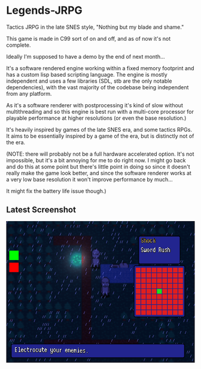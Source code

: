 # Legends-JRPG
Tactics JRPG in the late SNES style, "Nothing but my blade and shame."

This game is made in C99 sort of on and off, and as of now it's not complete.

Ideally I'm supposed to have a demo by the end of next month...

It's a software rendered engine working within a fixed memory footprint and has
a custom lisp based scripting language. The engine is mostly independent and uses
a few libraries (SDL, stb are the only notable dependencies), with the vast majority
of the codebase being independent from any platform.

As it's a software renderer with postprocessing it's kind of slow without multithreading
and so this engine is best run with a multi-core processor for playable performance at
higher resolutions (or even the base resolution.)

It's heavily inspired by games of the late SNES era, and some tactics RPGs. It aims to
be essentially inspired by a game of the era, but is distinctly not of the era.

(NOTE: there will probably not be a full hardware accelerated option. It's not impossible, but it's a bit annoying
for me to do right now. I might go back and do this at some point but there's little point in doing so since it doesn't really
make the game look better, and since the software renderer works at a very low base resolution it won't improve performance by much...

It might fix the battery life issue though.)

## Latest Screenshot
![Latest screenshot](./scr.png)
